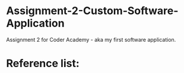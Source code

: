 # Assignment-2-Custom-Software-Application
Assignment 2 for Coder Academy - aka my first software application.

# Reference list:

